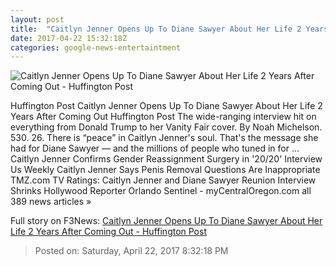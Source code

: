 ```yaml
---
layout: post
title:  "Caitlyn Jenner Opens Up To Diane Sawyer About Her Life 2 Years After Coming Out - Huffington Post"
date: 2017-04-22 15:32:18Z
categories: google-news-entertaintment
---
```


![Caitlyn Jenner Opens Up To Diane Sawyer About Her Life 2 Years After Coming Out - Huffington Post](http://img.huffingtonpost.com/asset/2000_1000/58fb61f514000049001b5ba2.png)

Huffington Post Caitlyn Jenner Opens Up To Diane Sawyer About Her Life 2 Years After Coming Out Huffington Post The wide-ranging interview hit on everything from Donald Trump to her Vanity Fair cover. By Noah Michelson. 530. 26. There is “peace” in Caitlyn Jenner's soul. That's the message she had for Diane Sawyer ― and the millions of people who tuned in for ... Caitlyn Jenner Confirms Gender Reassignment Surgery in '20/20' Interview Us Weekly Caitlyn Jenner Says Penis Removal Questions Are Inappropriate TMZ.com TV Ratings: Caitlyn Jenner and Diane Sawyer Reunion Interview Shrinks Hollywood Reporter Orlando Sentinel - myCentralOregon.com all 389 news articles »


Full story on F3News: [Caitlyn Jenner Opens Up To Diane Sawyer About Her Life 2 Years After Coming Out - Huffington Post](http://www.f3nws.com/n/gDrqvH)

> Posted on: Saturday, April 22, 2017 8:32:18 PM
